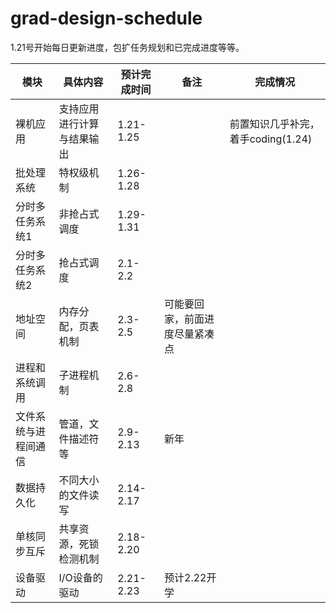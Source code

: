 # grad-design-schedule

1.21号开始每日更新进度，包扩任务规划和已完成进度等等。

|  模块   | 具体内容  | 预计完成时间 | 备注 | 完成情况 |
|  ----  | ----  |  ----   | ----  | ---- |
|裸机应用|支持应用进行计算与结果输出 |1.21-1.25||前置知识几乎补完，着手coding(1.24)
|批处理系统| 特权级机制| 1.26-1.28 |
|分时多任务系统1|非抢占式调度|1.29-1.31|
|分时多任务系统2|抢占式调度|2.1-2.2|
|地址空间|内存分配，页表机制|2.3-2.5|可能要回家，前面进度尽量紧凑点
|进程和系统调用|子进程机制|2.6-2.8|
|文件系统与进程间通信|管道，文件描述符等|2.9-2.13|新年|
|数据持久化|不同大小的文件读写|2.14-2.17|
|单核同步互斥|共享资源，死锁检测机制|2.18-2.20|
|设备驱动|I/O设备的驱动|2.21-2.23|预计2.22开学|
